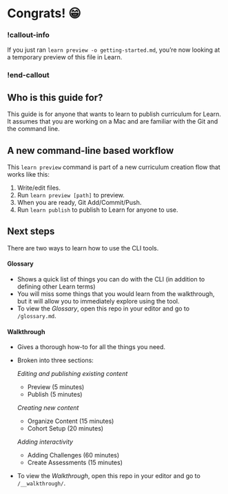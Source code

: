 # Congrats! 😁

### !callout-info
If you just ran `learn preview -o getting-started.md`, you’re now looking at a temporary preview of this file in Learn.

### !end-callout

## Who is this guide for?

This guide is for anyone that wants to learn to publish curriculum for Learn. It assumes that you are working on a Mac and are familiar with the Git and the command line.

## A new command-line based workflow

This `learn preview` command is part of a new curriculum creation flow that works like this:

1. Write/edit files.
2. Run `learn preview [path]` to preview.
3. When you are ready, Git Add/Commit/Push.
4. Run `learn publish` to publish to Learn for anyone to use.

## Next steps

There are two ways to learn how to use the CLI tools.

#### Glossary

* Shows a quick list of things you can do with the CLI (in addition to defining other Learn terms)
* You will miss some things that you would learn from the walkthrough, but it will allow you to immediately explore using the tool.
* To view the *Glossary*, open this repo in your editor and go to `/glossary.md`.


#### Walkthrough

* Gives a thorough how-to for all the things you need.
* Broken into three sections:

  *Editing and publishing existing content*
    * Preview (5 minutes)
    * Publish (5 minutes)

  *Creating new content*
    * Organize Content (15 minutes)
    * Cohort Setup (20 minutes)

  *Adding interactivity*
    * Adding Challenges (60 minutes)
    * Create Assessments (15 minutes)

* To view the *Walkthrough*, open this repo in your editor and go to `/__walkthrough/`.
